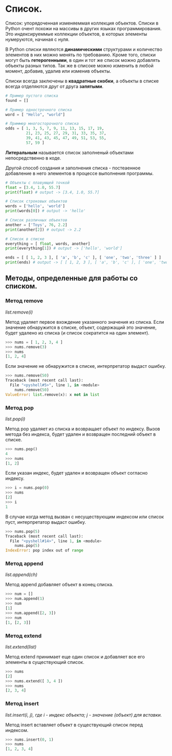 # Список.

Список: упорядоченная изменяеммая коллекция объектов.
Списки в Python очент похожи на массивы в других языках программирования.
Это индексируеммые коллекции объектов, в которых элементы нумеруются, 
начиная с нуля.

В Python списки являются **динамическими** структурами и количество 
элементов в них можно менять по требованию. Кроме того, списки могут быть
**гетерогенными**, в один и тот же список можно добавлять объекты разных 
типов. Так же в списоке можно изменить в любой момент, добавив, удалив 
или изменив объекты.

Списки всегда заключены в **квадратные скобки**, а объекты в списке 
всегда отделяются друг от друга **запятыми**.

```python
# Пример пустого списка
found = []

# Пример однострочного списка
word = [ "Hello", "world"]

# Приммер многосторочного списка
odds = [ 1, 3, 5, 7, 9, 11, 13, 15, 17, 19,
         21, 23, 25, 27, 29, 31, 33, 35, 37,
         39, 41, 43, 45, 47, 49, 51, 53, 55,
         57, 59 ]
```

**Литеральным** называется список заполненый объектами непосредственно в 
коде.

Другой способ создания и заполнения списка - постеаенное добавление в 
него элементов в процессе выполнения программы.

```python 
# Объекты с плавующей точкой
float = [3.4, 1.0, 55.7]
print(float) # output -> [3.4, 1.0, 55.7]

# Список строковых объектов
words = ['hello', 'world']
print(words[0]) # output -> 'hello'

# Список различных объектов
another = ['Toys', 76, 2.2]
print(another[2]) # output -> 2.2

# Список в списке
everything = [ float, words, another]
print(everything[1]) # output -> ['hello', 'world']

ends = [ [ 1, 2, 3 ], [ 'a', 'b', 'c' ], [ 'one', 'two', 'three' ] ]
print(ends) # output -> [ [ 1, 2, 3 ], [ 'a', 'b', 'c' ], [ 'one', 'two', 'three' ] ]
```

##  Методы, определенные для работы со списком.

### Метод remove
*list.remove(i)*

Метод удаляет первое вхождение указанного значения из списка.
Если значение обнаружится в списке, объект, содержащий это значение,
будет удалено из списка (и список сократится на один элемент).

```python
>>> nums = [ 1, 2, 3, 4 ]
>>> nums.remove(3)
>>> nums
[1, 2, 4]
```
Если значение не обнаружится в списке, интерпретатор выдаст ошибку.

```python
>>> nums.remove(50)
Traceback (most recent call last):
  File "<pyshell#5>", line 1, in <module>
    nums.remove(50)
ValueError: list.remove(x): x not in list
```

### Метод pop
*list.pop(i)*

Метод pop удаляет из списка и возвращает объект по индексу. Вызов метода
без индекса, будет удален и возвращен последний объект в списке.

```python
>>> nums.pop()
4
>>> nums
[1, 2]
```

Если указан индекс, будет удален и возвращен объект согласно индексу.

```python
>>> i = nums.pop(0)
>>> nums
[2]
>>> i
1
```

В случае когда метод вызван с несуществующим индексом или список пуст,
интерпретатор выдаст ошибку.

```python
>>> nums.pop(5)
Traceback (most recent call last):
  File "<pyshell#14>", line 1, in <module>
    nums.pop(5)
IndexError: pop index out of range
```

### Метод append
*list.append(ch)*

Метод append добавляет объект в конец списка.

```python
>>> num = []
>>> num.append(1)
>>> num
[1]
>>> num.append([2, 3])
>>> num
[1, [2, 3]]
```

### Метод extend
*list.extend(list)*

Метод extend принимает еще один список и добавляет все его элементы
в существующий список.

```python
>>> nums
[2]
>>> nums.extend([ 3, 4 ])
>>> nums
[2, 3, 4]
```

### Метод insert
*list.insert(i, j), где
i - индекс объекта;
j - значение (объект) для вставки.*

Метод insert вставляет объект в существующий список перед индексом.

```python
>>> nums.insert(0, 1)
>>> nums
[1, 2, 3, 4]
```